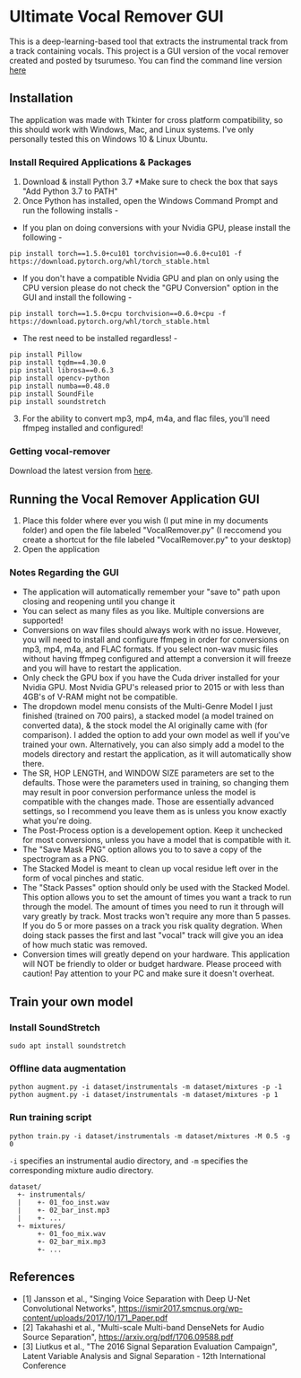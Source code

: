 # Ultimate Vocal Remover GUI

This is a deep-learning-based tool that extracts the instrumental track from a track containing vocals. This project is a GUI version of the vocal remover created and posted by tsurumeso. You can find the command line version [here](https://github.com/tsurumeso/vocal-remover)

## Installation

The application was made with Tkinter for cross platform compatibility, so this should work with Windows, Mac, and Linux systems. I've only personally tested this on Windows 10 & Linux Ubuntu.

### Install Required Applications & Packages

1. Download & install Python 3.7 *Make sure to check the box that says "Add Python 3.7 to PATH"
2. Once Python has installed, open the Windows Command Prompt and run the following installs -
- If you plan on doing conversions with your Nvidia GPU, please install the following -
```
pip install torch==1.5.0+cu101 torchvision==0.6.0+cu101 -f https://download.pytorch.org/whl/torch_stable.html
```
- If you don't have a compatible Nvidia GPU and plan on only using the CPU version please do not check the "GPU Conversion" option in the GUI and install the following -

```
pip install torch==1.5.0+cpu torchvision==0.6.0+cpu -f https://download.pytorch.org/whl/torch_stable.html
```
- The rest need to be installed regardless! -

```
pip install Pillow
pip install tqdm==4.30.0
pip install librosa==0.6.3
pip install opencv-python
pip install numba==0.48.0
pip install SoundFile
pip install soundstretch
```
3. For the ability to convert mp3, mp4, m4a, and flac files, you'll need ffmpeg installed and configured!

### Getting vocal-remover
Download the latest version from [here](https://xx).

## Running the Vocal Remover Application GUI
1. Place this folder where ever you wish (I put mine in my documents folder) and open the file labeled "VocalRemover.py" (I reccomend you create a shortcut for the file labeled "VocalRemover.py" to your desktop)
2. Open the application

### Notes Regarding the GUI

 - The application will automatically remember your "save to" path upon closing and reopening until you change it
 - You can select as many files as you like. Multiple conversions are supported!
 - Conversions on wav files should always work with no issue. However, you will need to install and configure ffmpeg in order for conversions on mp3, mp4, m4a, and FLAC formats. If you select non-wav music files without having ffmpeg configured and attempt a conversion it will freeze and you will have to restart the application.
 - Only check the GPU box if you have the Cuda driver installed for your Nvidia GPU. Most Nvidia GPU's released prior to 2015 or with less than 4GB's of V-RAM might not be compatible.
- The dropdown model menu consists of the Multi-Genre Model I just finished (trained on 700 pairs), a stacked model (a model trained on converted data), & the stock model the AI originally came with (for comparison). I added the option to add your own model as well if you've trained your own. Alternatively, you can also simply add a model to the models directory and restart the application, as it will automatically show there.
- The SR, HOP LENGTH, and WINDOW SIZE parameters are set to the defaults. Those were the parameters used in training, so changing them may result in poor conversion performance unless the model is compatible with the changes made. Those are essentially advanced settings, so I recommend you leave them as is unless you know exactly what you're doing.
- The Post-Process option is a developement option. Keep it unchecked for most conversions, unless you have a model that is compatible with it.
- The "Save Mask PNG" option allows you to to save a copy of the spectrogram as a PNG.
- The Stacked Model is meant to clean up vocal residue left over in the form of vocal pinches and static. 
- The "Stack Passes" option should only be used with the Stacked Model. This option allows you to set the amount of times you want a track to run through the model. The amount of times you need to run it through will vary greatly by track. Most tracks won't require any more than 5 passes. If you do 5 or more passes on a track you risk quality degration. When doing stack passes the first and last "vocal" track will give you an idea of how much static was removed.
- Conversion times will greatly depend on your hardware. This application will NOT be friendly to older or budget hardware. Please proceed with caution! Pay attention to your PC and make sure it doesn't overheat.

## Train your own model

### Install SoundStretch
```
sudo apt install soundstretch
```

### Offline data augmentation
```
python augment.py -i dataset/instrumentals -m dataset/mixtures -p -1
python augment.py -i dataset/instrumentals -m dataset/mixtures -p 1
```

### Run training script
```
python train.py -i dataset/instrumentals -m dataset/mixtures -M 0.5 -g 0
```

`-i` specifies an instrumental audio directory, and `-m` specifies the corresponding mixture audio directory.

```
dataset/
  +- instrumentals/
  |    +- 01_foo_inst.wav
  |    +- 02_bar_inst.mp3
  |    +- ...
  +- mixtures/
       +- 01_foo_mix.wav
       +- 02_bar_mix.mp3
       +- ...
```

## References
- [1] Jansson et al., "Singing Voice Separation with Deep U-Net Convolutional Networks", https://ismir2017.smcnus.org/wp-content/uploads/2017/10/171_Paper.pdf
- [2] Takahashi et al., "Multi-scale Multi-band DenseNets for Audio Source Separation", https://arxiv.org/pdf/1706.09588.pdf
- [3] Liutkus et al., "The 2016 Signal Separation Evaluation Campaign", Latent Variable Analysis and Signal Separation - 12th International Conference
